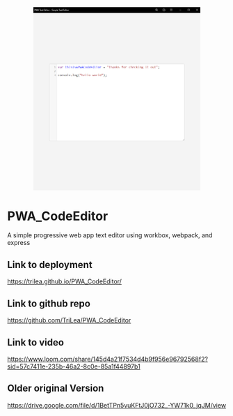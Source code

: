 <div style="text-align: center;">
    <img src="./ss1.png" style="width: 40vw" alt="Project Screenshot"/>
</div>

# PWA_CodeEditor
A simple progressive web app text editor
using workbox, webpack, and express

## Link to deployment
https://trilea.github.io/PWA_CodeEditor/

## Link to github repo
https://github.com/TriLea/PWA_CodeEditor

## Link to video
https://www.loom.com/share/145d4a21f7534d4b9f956e96792568f2?sid=57c7411e-235b-46a2-8c0e-85a1f44897b1

## Older original Version
https://drive.google.com/file/d/1BetTPn5vuKFtJ0jO732_-YW71k0_jqJM/view
